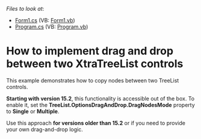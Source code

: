 <!-- default file list -->
*Files to look at*:
* [Form1.cs](./CS/Q1824862_1/Form1.cs) (VB: [Form1.vb](./VB/Q1824862_1/Form1.vb))
* [Program.cs](./CS/Q1824862_1/Program.cs) (VB: [Program.vb](./VB/Q1824862_1/Program.vb))
<!-- default file list end -->
# How to implement drag and drop between two XtraTreeList controls

This example demonstrates how to copy nodes between two TreeList controls.

**Starting with version 15.2**, this functionality is accessible out of the box. To enable it, set the **TreeList.OptionsDragAndDrop.DragNodesMode** property to **Single** or **Multiple**.

Use this approach **for versions older than 15.2** or if you need to provide your own drag-and-drop logic.

